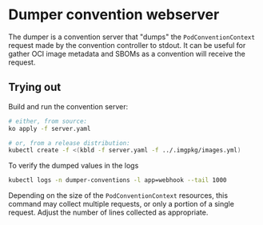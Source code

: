 # Dumper convention webserver 

The dumper is a convention server that "dumps" the `PodConventionContext` request made by the convention controller to stdout. It can be useful for gather OCI image metadata and SBOMs as a convention will receive the request.

## Trying out

Build and run the convention server:

```sh
# either, from source:
ko apply -f server.yaml

# or, from a release distribution:
kubectl create -f <(kbld -f server.yaml -f ../.imgpkg/images.yml)
```

To verify the dumped values in the logs

```sh
kubectl logs -n dumper-conventions -l app=webhook --tail 1000
```

Depending on the size of the `PodConventionContext` resources, this command may collect multiple requests, or only a portion of a single request. Adjust the number of lines collected as appropriate.
